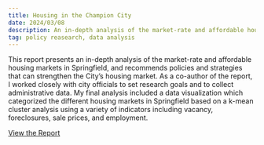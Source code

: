 ```yaml
---
title: Housing in the Champion City
date: 2024/03/08
description: An in-depth analysis of the market-rate and affordable housing markets.
tag: policy reasearch, data analysis
---
```


This report presents an in-depth analysis of the market-rate and affordable housing markets in Springfield, and recommends policies and strategies that can strengthen the City’s housing market. As a co-author of the report, I worked closely with city officials to set research goals and to collect administrative data. My final analysis included a data visualization which categorized the different housing markets in Springfield based on a k-mean cluster analysis using a variety of indicators including vacancy, foreclosures, sale prices, and employment.

[View the Report](https://www.greaterohio.org/publications/springfield-housing-study)
